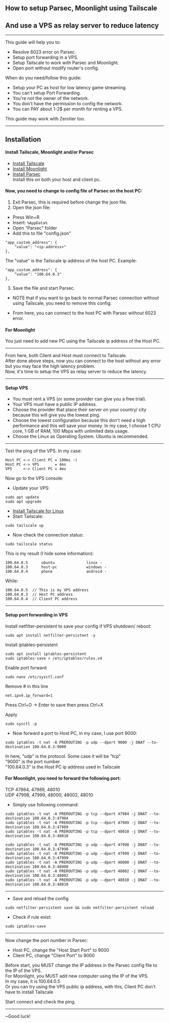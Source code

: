 ## How to setup Parsec, Moonlight using Tailscale
## And use a VPS as relay server to reduce latency
---
This guide will help you to:
- Resolve 6023 error on Parsec.
- Setup port forwarding in a VPS.
- Setup Tailscale to work with Parsec and Moonlight.
- Open port without modify router's config.

When do you need/follow this guide:
- Setup your PC as host for low latency game streaming.
- You can't setup Port Forwarding.
- You're not the owner of the network.
- You don't have the permission to config the network.
- You can PAY about 1-2$ per month for renting a VPS.

This guide may work with Zerotier too.

---

## Installation

#### Install Tailscale, Moonlight and/or Parsec

- [Install Tailscale](https://tailscale.com/kb/1347/installation)
- [Install Moonlight](https://github.com/moonlight-stream/moonlight-docs/wiki/Setup-Guide)
- [Install Parsec](https://parsec.app/downloads)</br>
Install this on both your host and client pc.

#### Now, you need to change to config file of Parsec on the host PC:
1. Exit Parsec, this is required before change the json file.
2. Open the json file:
- Press Win+R
- Insert: ``` %AppData% ```
- Open "Parsec" folder
- Add this to file "config.json" 

```
"app_custom_address": {
    "value": "<ip-address>"
},
```

The "value" is the Tailscale ip address of the host PC. Example:

```
"app_custom_address": {
    "value": "100.64.0.3"
},
```

3. Save the file and start Parsec.

- NOTE that if you want to go back to normal Parsec connection without using Tailscale, you need to remove this config.

- From here, you can connect to the host PC with Parsec without 6023 error.

#### For Moonlight

You just need to add new PC using the Tailscale ip address of the Host PC.

---

From here, both Client and Host must connect to Tailscale.</br>
After done above steps, now you can connect to the host without any error but you may face the high latency problem.</br>
Now, it's time to setup the VPS as relay server to reduce the latency.

---


#### Setup VPS

- You must rent a VPS (or some provider can give you a free trial).
- Your VPS must have a public IP address.
- Choose the provider that place their server on your country/ city because this will give you the lowest ping.
- Choose the lowest configuration because this don't need a high performance and this will save your money. In my case, I choose 1 CPU core, 1 GB of RAM, 100 Mbps with unlimited data usage.
- Choose the Linux as Operating System. Ubuntu is recommended.

---

Test the ping of the VPS. In my case:
```
Host PC <-> Client PC = 100ms :(
Host PC <-> VPS       = 4ms
VPS     <-> Client PC = 4ms
```

Now go to the VPS console:

- Update your VPS:

```
sudo apt update
sudo apt upgrade
```

- [Install Tailscale for Linux](https://tailscale.com/kb/1031/install-linux)
- Start Tailscale:
```
sudo tailscale up
```

- Now check the connection status:
```
sudo tailscale status
```

This is my result (I hide some information):
```
100.64.0.5      ubuntu              linux -
100.64.0.3      host-pc             windows -
100.64.0.4      phone               android -
```
While:
```
100.64.0.5  // This is my VPS address
100.64.0.3  // Host PC address
100.64.0.4  // Client PC address
```

---
#### Setup port forwarding in VPS

Install netfilter-persistent to save your config if VPS shutdown/ reboot:
```
sudo apt install netfilter-persistent -y
```

Install iptables-persistent
```
sudo apt install iptables-persistent
sudo iptables-save > /etc/iptables/rules.v4
```


Enable port forward
```
sudo nano /etc/sysctl.conf
```

Remove # in this line
```
net.ipv4.ip_forward=1
```
Press Ctrl+O -> Enter to save then press Ctrl+X

Apply
```
sudo sysctl -p
```

- Now forward a port to Host PC, in my case, I use port 9000:
```
sudo iptables -t nat -A PREROUTING -p udp --dport 9000 -j DNAT --to-destination 100.64.0.3:9000
```

In here, "udp" is the protocol. Some case it will be "tcp"</br>
"9000" is the port number</br>
"100.64.0.3" is the Host PC ip address used in Tailscale

#### For Moonlight, you need to forward the following port:
TCP 47984, 47989, 48010</br>
UDP 47998, 47999, 48000, 48002, 48010</br>

- Simply use following command:
```
sudo iptables -t nat -A PREROUTING -p tcp --dport 47984 -j DNAT --to-destination 100.64.0.3:47984
sudo iptables -t nat -A PREROUTING -p tcp --dport 47989 -j DNAT --to-destination 100.64.0.3:47989
sudo iptables -t nat -A PREROUTING -p tcp --dport 48010 -j DNAT --to-destination 100.64.0.3:48010

sudo iptables -t nat -A PREROUTING -p udp --dport 47998 -j DNAT --to-destination 100.64.0.3:47998
sudo iptables -t nat -A PREROUTING -p udp --dport 47999 -j DNAT --to-destination 100.64.0.3:47999
sudo iptables -t nat -A PREROUTING -p udp --dport 48000 -j DNAT --to-destination 100.64.0.3:48000
sudo iptables -t nat -A PREROUTING -p udp --dport 48002 -j DNAT --to-destination 100.64.0.3:48002
sudo iptables -t nat -A PREROUTING -p udp --dport 48010 -j DNAT --to-destination 100.64.0.3:48010
```
---
- Save and reload the config
```
sudo netfilter-persistent save && sudo netfilter-persistent reload
```
- Check if rule exist:
```
sudo iptables-save
```

---
Now change the port number in Parsec:
- Host PC, change the "Host Start Port" to 9000
- Client PC, change "Client Port" to 9000

Before start, you MUST change the IP address in the Parsec config file to the IP of the VPS.</br>
For Moonlight, you MUST add new computer using the IP of the VPS.</br>
In my case, it is 100.64.0.5</br>
Or you can try using the VPS public ip address, with this, Client PC don't have to install Tailscale

Start connect and check the ping.

---
~Good luck!
